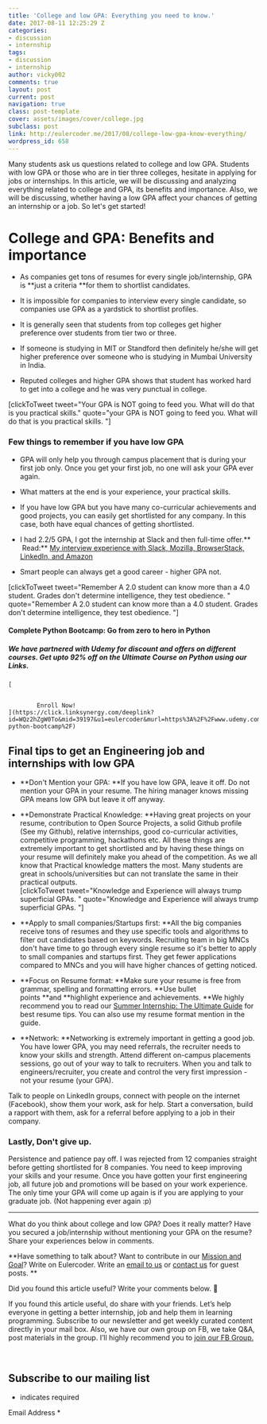 ```yaml
---
title: 'College and low GPA: Everything you need to know.'
date: 2017-08-11 12:25:29 Z
categories:
- discussion
- internship
tags:
- discussion
- internship
author: vicky002
comments: true
layout: post
current: post
navigation: true
class: post-template
cover: assets/images/cover/college.jpg
subclass: post
link: http://eulercoder.me/2017/08/college-low-gpa-know-everything/
wordpress_id: 658
---
```


Many students ask us questions related to college and low GPA. Students with low GPA or those who are in tier three colleges, hesitate in applying for jobs or internships. In this article, we will be discussing and analyzing everything related to college and GPA, its benefits and importance. Also, we will be discussing, whether having a low GPA affect your chances of getting an internship or a job. So let's get started!




# College and GPA: Benefits and importance






  * As companies get tons of resumes for every single job/internship, GPA is **just a criteria **for them to shortlist candidates. 


  * It is impossible for companies to interview every single candidate, so companies use GPA as a yardstick to shortlist profiles.


  * It is generally seen that students from top colleges get higher preference over students from tier two or three.


  * If someone is studying in MIT or Standford then definitely he/she will get higher preference over someone who is studying in Mumbai University in India.


  * Reputed colleges and higher GPA shows that student has worked hard to get into a college and he was very punctual in college.


<!-- more -->

[clickToTweet tweet="Your GPA is NOT going to feed you. What will do that is you practical skills." quote="your GPA is NOT going to feed you. What will do that is you practical skills. "]




### Few things to remember if you have low GPA






  * GPA will only help you through campus placement that is during your first job only. Once you get your first job, no one will ask your GPA ever again.


  * What matters at the end is your experience, your practical skills.


  * If you have low GPA but you have many co-curricular achievements and good projects, you can easily get shortlisted for any company. In this case, both have equal chances of getting shortlisted.


  * I had 2.2/5 GPA, I got the internship at Slack and then full-time offer.**  Read:** [My interview experience with Slack, Mozilla, BrowserStack, LinkedIn, and Amazon](http://eulercoder.me/2017/07/slack-amazon-mozilla-linkedin-interview/)


  * Smart people can always get a good career - higher GPA not. 




[clickToTweet tweet="Remember A 2.0 student can know more than a 4.0 student. Grades don't determine intelligence, they test obedience. " quote="Remember A 2.0 student can know more than a 4.0 student. Grades don't determine intelligence, they test obedience. "]






	



		


			

#### Complete Python Bootcamp: Go from zero to hero in Python


			

##### We have partnered with Udemy for discount and offers on different courses. Get upto 92% off on the Ultimate Course on Python using our Links. 


		



		


	[
		
			
			Enroll Now!		
	](https://click.linksynergy.com/deeplink?id=WQz2hZgW0To&mid=39197&u1=eulercoder&murl=https%3A%2F%2Fwww.udemy.com%2Fcomplete-python-bootcamp%2F)






	












	

## Final tips to get an Engineering job and internships with low GPA






  * **Don't Mention your GPA: **If you have low GPA, leave it off. Do not mention your GPA in your resume. The hiring manager knows missing GPA means low GPA but leave it off anyway.


  * **Demonstrate Practical Knowledge: **Having great projects on your resume, contribution to Open Source Projects, a solid Github profile (See my Github), relative internships, good co-curricular activities, competitive programming, hackathons etc. All these things are extremely important to get shortlisted and by having these things on your resume will definitely make you ahead of the competition. As we all know that Practical knowledge matters the most. Many students are great in schools/universities but can not translate the same in their practical outputs.  
[clickToTweet tweet="Knowledge and Experience will always trump superficial GPAs. " quote="Knowledge and Experience will always trump superficial GPAs. "]


  * **Apply to small companies/Startups first: **All the big companies receive tons of resumes and they use specific tools and algorithms to filter out candidates based on keywords. Recruiting team in big MNCs don't have time to go through every single resume so it's better to apply to small companies and startups first. They get fewer applications compared to MNCs and you will have higher chances of getting noticed.


  * **Focus on Resume format: **Make sure your resume is free from grammar, spelling and formatting errors. **Use bullet points **and **highlight experience and achievements. **We highly recommend you to read our [Summer Internship: The Ultimate Guide](http://eulercoder.me/2017/07/summer-internship-ultimate-guide/) for best resume tips. You can also use my resume format mention in the guide.


  * **Network: **Networking is extremely important in getting a good job. You have lower GPA, you may need referrals, the recruiter needs to know your skills and strength. Attend different on-campus placements sessions, go out of your way to talk to recruiters. When you and talk to engineers/recruiter, you create and control the very first impression - not your resume (your GPA).


Talk to people on LinkedIn groups, connect with people on the internet (Facebook), show them your work, ask for help. Start a conversation, build a rapport with them, ask for a referral before applying to a job in their company.







### Lastly, Don't give up.




Persistence and patience pay off. I was rejected from 12 companies straight before getting shortlisted for 8 companies. You need to keep improving your skills and your resume. Once you have gotten your first engineering job, all future job and promotions will be based on your work experience. The only time your GPA will come up again is if you are applying to your graduate job. (Not happening ever again :p)




* * *




What do you think about college and low GPA? Does it really matter? Have you secured a job/internship without mentioning your GPA on the resume? Share your experiences below in comments.




**Have something to talk about? Want to contribute in our [Mission and Goal](http://eulercoder.me/about)? Write on Eulercoder. Write an [email to us](mailto:hi@eulercoder.me) or [contact us](http://eulercoder.me/contact) for guest posts. **




Did you found this article useful? Write your comments below. 🙂




If you found this article useful, do share with your friends. Let’s help everyone in getting a better internship, job and help them in learning programming. Subscribe to our newsletter and get weekly curated content directly in your mail box. Also, we have our own group on FB, we take Q&A, post materials in the group. I’ll highly recommend you to [join our FB Group.](https://www.facebook.com/groups/eulercoder)




   














## Subscribe to our mailing list




* indicates required




Email Address *  
  





 



















  




